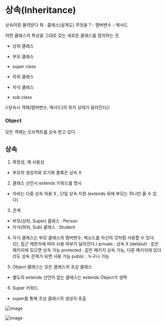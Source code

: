 # 상속(Inheritance)

상속이랑 물려받다
뭐 : 클래스(설계도)
무엇을 ? - 멤버변수
         - 메서드

어떤 클래스의 특성을 그대로 갖는 새로운 클래스를 정의하는 것
- 상위 클래스
- 부모 클래스
- super class
  
- 하위 클래스
- 자식 클래스
- sub class

 
//상속시 객체(멤버변수, 메서드)의 위치 상태가 달라진다//

### Object
모든 객체는 오브젝트를 상속 받고 있다

## 상속
1. 확장성, 재 사용성
  - 부모의 생성자와 초기화 블록은 상속 X
2. 클래스 선언시 extends 키워드를 명시
  - 자바는 다중 상속 허용 X , 단일 상속 지원 (extends 뒤에 부모는 하나만 올 수 있다)
3. 관계
  - 부모(상위, Super) 클래스 : Person
  - 자식(하위, Sub) 클래스 : Student
4. 자식 클래스는 부모 클래스의 멤버변수, 메소드를 자신의 것처럼 사용할 수 있다.
   (단, 접근 제한자에 따라 사용 여부가 달라진다.)
  private : 상속 X
  (defalut) : 같은 패키지에 있으면 상속 가능
  protected : 같은 패키지 상속 가능, 다른 패키지에 있더라도 상속 관계가 되면 사용 가능
  public : 누구나 가능

5. Object 클래스는 모든 클래스의 조상 클래스
  - 별도의 extends 선언이 없는 클래스는 extends Object가 생략

6. Super 키워드
  - super를 통해 조상 클래스의 생성자 호출
     
![image](https://user-images.githubusercontent.com/123134689/230576895-df48ce9b-cc70-42e8-8b2a-c794492f8eea.png)

![image](https://user-images.githubusercontent.com/123134689/230577199-7fd43c7e-57e7-4402-8e50-ddeebb27ede7.png)

